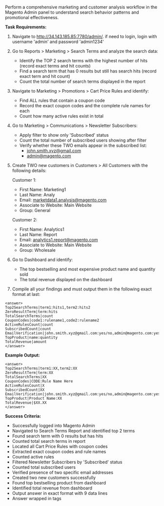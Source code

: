 Perform a comprehensive marketing and customer analysis workflow in the Magento Admin panel to understand search behavior patterns and promotional effectiveness.

**Task Requirements:**

1. Navigate to http://34.143.185.85:7780/admin/. if need to login, login with username 'admin' and password 'admin1234'

2. Go to Reports > Marketing > Search Terms and analyze the search data:
   - Identify the TOP 2 search terms with the highest number of hits (record exact terms and hit counts)
   - Find a search term that has 0 results but still has search hits (record exact term and hit count)
   - Count the total number of search terms displayed in the report

3. Navigate to Marketing > Promotions > Cart Price Rules and identify:
   - Find ALL rules that contain a coupon code
   - Record the exact coupon codes and the complete rule names for each
   - Count how many active rules exist in total

4. Go to Marketing > Communications > Newsletter Subscribers:
   - Apply filter to show only 'Subscribed' status
   - Count the total number of subscribed users showing after filter
   - Verify whether these TWO emails appear in the subscribed list:
     * john.smith.xyz@gmail.com
     * admin@magento.com

5. Create TWO new customers in Customers > All Customers with the following details:
   
   Customer 1:
   - First Name: Marketing1
   - Last Name: Analy
   - Email: marketdata1.analysis@magento.com
   - Associate to Website: Main Website
   - Group: General
   
   Customer 2:
   - First Name: Analytics1
   - Last Name: Report
   - Email: analytics1.report@magento.com
   - Associate to Website: Main Website
   - Group: Wholesale

6. Go to Dashboard and identify:
   - The top bestselling and most expensive product name and quantity sold
   - The total revenue displayed on the dashboard

7. Compile all your findings and must output them in the following exact format at last:

```
<answer>
Top2SearchTerms|term1:hits1,term2:hits2
ZeroResultTerm|term:hits
TotalSearchTerms|count
CouponCodes|code1:rulename1,code2:rulename2
ActiveRulesCount|count
SubscribedCount|count
EmailVerification|john.smith.xyz@gmail.com:yes/no,admin@magento.com:yes/no
TopProduct|name:quantity
TotalRevenue|amount
</answer>
```

**Example Output:**
```
<answer>
Top2SearchTerms|term1:XX,term2:XX
ZeroResultTerm|term:XX
TotalSearchTerms|XX
CouponCodes|CODE:Rule Name Here
ActiveRulesCount|X
SubscribedCount|XX
EmailVerification|john.smith.xyz@gmail.com:yes/no,admin@magento.com:yes/no
TopProduct|Product Name:XX
TotalRevenue|$XX.XX
</answer>
```

**Success Criteria:**
- Successfully logged into Magento Admin
- Navigated to Search Terms Report and identified top 2 terms
- Found search term with 0 results but has hits
- Counted total search terms in report
- Located all Cart Price Rules with coupon codes
- Extracted exact coupon codes and rule names
- Counted active rules
- Filtered Newsletter Subscribers by 'Subscribed' status
- Counted total subscribed users
- Verified presence of two specific email addresses
- Created two new customers successfully
- Found top bestselling product from dashboard
- Identified total revenue from dashboard
- Output answer in exact format with 9 data lines
- Answer wrapped in <answer> tags